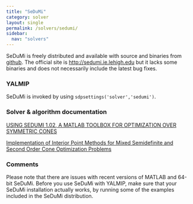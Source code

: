 ```yaml
---
title: "SeDuMi"
category: solver
layout: single
permalink: /solvers/sedumi/
sidebar:
  nav: "solvers"
---
```


SeDuMi is freely distributed and available with source and binaries from [github](https://github.com/SQLP/SeDuMi). The official site is <http://sedumi.ie.lehigh.edu> but it lacks some binaries and does not necessarily include the latest bug fixes.

### YALMIP
SeDuMi is invoked by using `sdpsettings('solver','sedumi')`.

### Solver & algorithm documentation
[USING SEDUMI 1.02, A MATLAB TOOLBOX FOR OPTIMIZATION OVER SYMMETRIC CONES](http://www.optimization-online.org/DB_HTML/2001/10/395.html)

[Implementation of Interior Point Methods for Mixed Semidefinite and Second Order Cone Optimization Problems](http://www.optimization-online.org/DB_HTML/2002/08/518.html)

### Comments

Please note that there are issues with recent versions of MATLAB and 64-bit SeDuMi. Before you use SeDuMi with YALMIP, make sure that your SeDuMi installation actually works, by running some of the examples included in the SeDuMi distribution.
